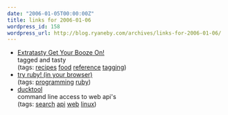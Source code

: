 ```yaml
---
date: "2006-01-05T00:00:00Z"
title: links for 2006-01-06
wordpress_id: 158
wordpress_url: http://blog.ryaneby.com/archives/links-for-2006-01-06/
---
```

<ul>
	<li>
		<div><a href="http://www.extratasty.com/index">Extratasty Get Your Booze On!</a></div>
		<div>tagged and tasty</div>
		<div>(tags: <a href="http://del.icio.us/eby/recipes">recipes</a> <a href="http://del.icio.us/eby/food">food</a> <a href="http://del.icio.us/eby/reference">reference</a> <a href="http://del.icio.us/eby/tagging">tagging</a>)</div>
	</li>
	<li>
		<div><a href="http://tryruby.hobix.com/">try ruby! (in your browser)</a></div>
		<div>(tags: <a href="http://del.icio.us/eby/programming">programming</a> <a href="http://del.icio.us/eby/ruby">ruby</a>)</div>
	</li>
	<li>
		<div><a href="http://www.monkey.org/~jose/wiki/doku.php?id=DuckyTool">ducktool</a></div>
		<div>command line access to web api's</div>
		<div>(tags: <a href="http://del.icio.us/eby/search">search</a> <a href="http://del.icio.us/eby/api">api</a> <a href="http://del.icio.us/eby/web">web</a> <a href="http://del.icio.us/eby/linux">linux</a>)</div>
	</li>
</ul>
